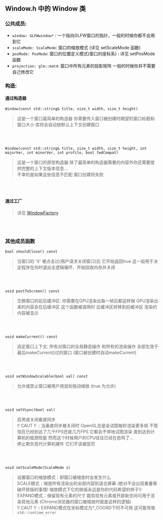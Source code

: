 ## Window.h 中的 Window 类

### 公共成员:
* `window: GLFWwindow*` :    一个指向GLFW窗口的指针，一般的时候你都不会用到它
* `scaleMode: ScaleMode`:    窗口的缩放模式 (详见 setScaleMode 函数)
* `posMode: PosMode`:        窗口的位置定义模式(窗口的座标系) : 详见 setPosMode 函数
* `projection: glm::mat4`:   窗口中所有元素的投影矩阵 一般的时候你并不需要自己修改它

### 构造:
#### 通过构造器
`Window(const std::string& title, size_t width, size_t height)`
> 这是一个窗口最简单的构造器 你需要传入窗口被创建时期望的窗口标题和窗口大小 库将会自动按默认上下文创建窗口

<br><br>

`Window(const std::string& title, size_t width, size_t height, int majorVer, int minorVer, int profile, bool fwdCompat)`
> 这是一个窗口的原型构造器 除了最简单的构造器需要的内容外你还需要提供完整的上下文版本信息... <br>不幸的是如果这些信息不匹配 窗口创建将失败

<br><br>

#### 通过工厂
> 详见 [WindowFactory](./WindowFactory.md)

<br><br>

### 其他成员函数

`bool shouldClose() const`
> 当窗口的 'X' 被点击过(用户请求关闭窗口)后  它开始返回true 这一般用于决定程序在何时退出主逻辑循环，开始回收内存并关闭

<br><br>

`void postToScreen() const`
> 交换窗口的前后缓冲区: 你需要在GPU渲染出每一帧后都这样做 GPU渲染出来的内容会在后缓冲区 这个函数被调用时 后缓冲区转移到前缓冲区 渲染的内容被显示

<br><br>

`void makeCurrent() const`
> 选定窗口上下文: 所有对窗口的全局静态操作 和所有的渲染操作 全部生效于最后makeCurrent()过的窗口 (窗口被创建时自动makeCurrent)

<br><br>

`void setWindowScalable(bool val) const`
> 允许或禁止窗口被用户用鼠标拖动缩放 (true 为允许)

<br><br>

`void setVsync(bool val)`
> 启用或关闭垂直同步<br>
> !! CAUT !! :: 当垂直同步被关闭时 OpenGL总是会试图每秒渲染更多帧 不管现在已经到达了几千FPS还是几万FPS 它都会不停地试图渲染 直到达到计算机的瓶颈性能 然而这个时候用户的CPU往往已经在悲鸣了... <br>
> 停止欺负现代计算机硬件 它们不该被惩罚

<br><br>

`void setScaleMode(ScaleMode s)`
> 设置窗口的缩放模式：即窗口被缩放时会发生什么<br>
> SCALE模式：缩放所有渲染出的全部内容到适合屏幕 (绝对不会出现重叠等破坏排版的事情! 缩放模式下它的排版永远是你的代码希望的样子!)<br>
> EXPAND模式：保留现有元素的尺寸 裁剪现有元素或开辟新空间可用于渲染其他元素 (Chrome浏览器的窗口被缩放时就是这样的逻辑)<br>
> !! CAUT !! :: EXPAND模式在坐标模式为*_COORD下时不可用 这可能导致`std::runtime_error`